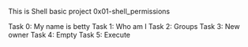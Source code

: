 This is Shell basic project 0x01-shell_permissions

Task 0: My name is betty
Task 1: Who am I
Task 2: Groups
Task 3: New owner
Task 4: Empty
Task 5: Execute
